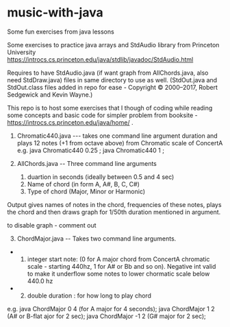 # music-with-java
Some fun exercises from java lessons



Some exercises to practice java arrays and StdAudio library from Princeton University 
https://introcs.cs.princeton.edu/java/stdlib/javadoc/StdAudio.html


Requires to have StdAudio.java (if want graph from AllChords.java, also need StdDraw.java) files in same directory to use as well. (StdOut.java and StdOut.class files added in repo for ease - Copyright © 2000–2017, Robert Sedgewick and Kevin Wayne.)


This repo is to host some exercises that I though of coding while reading some concepts and basic code for simpler problem from booksite - https://introcs.cs.princeton.edu/java/home/ .


1. Chromatic440.java --- takes one command line argument duration and plays 12 notes (+1 from octave above) from Chromatic scale of ConcertA
    e.g. java Chromatic440 0.25 ; java Chromatic440 1 ;

2. AllChords.java -- Three command line arguments 
    1. duartion in seconds (ideally between 0.5 and 4 sec)
    2. Name of chord (in form A, A#, B, C, C#)
    3. Type of chord (Major, Minor or Harmonic)
    
 Output gives names of notes in the chord, frequencies of these notes, plays the chord and then draws graph for 1/50th duration mentioned in argument.
 
 to disable graph - comment out 
 
 

3. ChordMajor.java  -- Takes two command line arguments. 
  - 1. integer start note: (0 for A major chord from ConcertA chromatic scale - starting 440hz, 1 for A# or Bb and so on). Negative int valid to make it underflow some notes to lower chormatic scale below 440.0 hz
  - 2. double duration : for how long to play chord
  
  e.g. java ChordMajor 0 4 (for A major for 4 seconds); java ChordMajor 1 2 (A# or B-flat ajor for 2 sec);  java ChordMajor -1 2 (G# major for 2 sec); 
  
 


